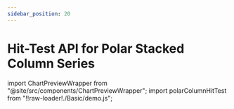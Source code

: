 ```yaml
---
sidebar_position: 20
---
```


# Hit-Test API for Polar Stacked Column Series

import ChartPreviewWrapper from "@site/src/components/ChartPreviewWrapper";
import polarColumnHitTest from "!!raw-loader!./Basic/demo.js";

<ChartPreviewWrapper jsContent={polarColumnHitTest} />
